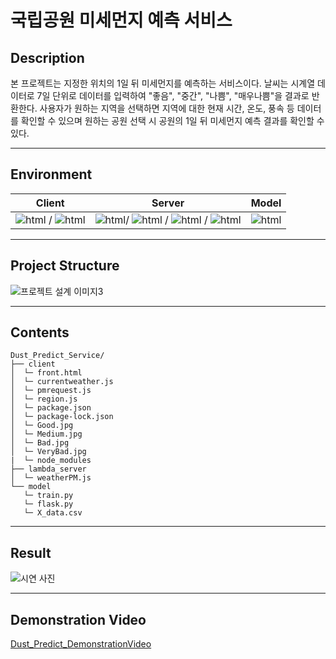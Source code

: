 # 국립공원 미세먼지 예측 서비스


## Description

본 프로젝트는 지정한 위치의 1일 뒤 미세먼지를 예측하는 서비스이다. 날씨는 시계열 데이터로 7일 단위로 데이터를 입력하여 "좋음", "중간", "나쁨", "매우나쁨"을 결과로 반환한다. 사용자가 원하는 지역을 선택하면 지역에 대한 현재 시간, 온도, 풍속 등 데이터를 확인할 수 있으며 원하는 공원 선택 시 공원의 1일 뒤 미세먼지 예측 결과를 확인할 수 있다. 



-----



## Environment

| Client                                                       | Server                                                       | Model                                                        |
| ------------------------------------------------------------ | ------------------------------------------------------------ | ------------------------------------------------------------ |
| <img alt="html" src ="https://img.shields.io/badge/HTML-red"/> / <img alt="html" src ="https://img.shields.io/badge/JavaScript-brightgreen"/> | <img alt="html" src ="https://img.shields.io/badge/AWS-orange"/>/ <img alt="html" src ="https://img.shields.io/badge/Lambda-yellowgreen"/> / <img alt="html" src ="https://img.shields.io/badge/APIGateway-yellow"/> / <img alt="html" src ="https://img.shields.io/badge/Nodejs-green"/> | <img alt="html" src ="https://img.shields.io/badge/Keras(LSTM)-darkred"/> |



-----



## Project Structure

![프로젝트 설계 이미지3](https://user-images.githubusercontent.com/79822924/159753304-aed626a2-d8c6-437c-a3f5-aa6e357d34ba.png)



------






## Contents

```
Dust_Predict_Service/
├── client
│  └─ front.html
│  └─ currentweather.js
│  └─ pmrequest.js
│  └─ region.js
│  └─ package.json
│  └─ package-lock.json
│  └─ Good.jpg
│  └─ Medium.jpg
│  └─ Bad.jpg
│  └─ VeryBad.jpg
|  └─ node_modules
├── lambda_server
│  └─ weatherPM.js
└── model
   └─ train.py
   └─ flask.py
   └─ X_data.csv
```



-----



## Result

![시연 사진](https://user-images.githubusercontent.com/79822924/159752293-9f6061d8-f938-4107-9173-b9bd55169e3e.png)



------



## Demonstration Video

[Dust_Predict_DemonstrationVideo](https://www.youtube.com/watch?v=2D2PTczZHa4)
